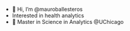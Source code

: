 - 👋 Hi, I’m @mauroballesteros
- Interested in health analytics
- 🌱 Master in Science in Analytics @UChicago


<!---
mauroballesteros/mauroballesteros is a ✨ special ✨ repository because its `README.md` (this file) appears on your GitHub profile.
You can click the Preview link to take a look at your changes.
--->
